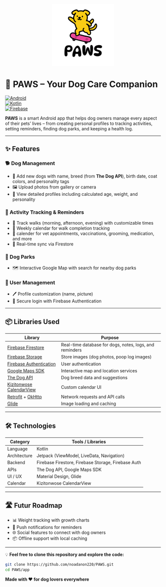 <p align="center">
  <img src="https://raw.githubusercontent.com/noadanon220/PAWS/main/paws_logo.png" width="200" alt="PAWS Logo"/>
</p>


# 🐾 PAWS – Your Dog Care Companion

[![Android](https://img.shields.io/badge/Platform-Android-green.svg)](https://developer.android.com)  
[![Kotlin](https://img.shields.io/badge/Language-Kotlin-blue.svg)](https://kotlinlang.org)  
[![Firebase](https://img.shields.io/badge/Backend-Firebase-orange.svg)](https://firebase.google.com)  

**PAWS** is a smart Android app that helps dog owners manage every aspect of their pets’ lives – from creating personal profiles to tracking activities, setting reminders, finding dog parks, and keeping a health log.  

---

## ✨ Features

### 🐕 Dog Management
- 📌 Add new dogs with name, breed (from **The Dog API**), birth date, coat colors, and personality tags  
- 🖼 Upload photos from gallery or camera  
- 📄 View detailed profiles including calculated age, weight, and personality  

### 📅 Activity Tracking & Reminders
- 🐾 Track walks (morning, afternoon, evening) with customizable times  
- 📆 Weekly calendar for walk completion tracking  
- 🔔 calender for vet appointments, vaccinations, grooming, medication, and more  
- 🔄 Real-time sync via Firestore  

### 📍 Dog Parks
- 🗺 Interactive Google Map with search for nearby dog parks

### 👤 User Management
- 🖊 Profile customization (name, picture)  
- 🔐 Secure login with Firebase Authentication  

---

## 📦 Libraries Used

| Library | Purpose |
|---------|---------|
| [Firebase Firestore](https://firebase.google.com/docs/firestore) | Real-time database for dogs, notes, logs, and reminders |
| [Firebase Storage](https://firebase.google.com/docs/storage) | Store images (dog photos, poop log images) |
| [Firebase Authentication](https://firebase.google.com/docs/auth) | User authentication |
| [Google Maps SDK](https://developers.google.com/maps/documentation/android-sdk) | Interactive map and location services |
| [The Dog API](https://thedogapi.com/) | Dog breed data and suggestions |
| [Kizitonwose CalendarView](https://github.com/kizitonwose/CalendarView) | Custom calendar UI |
| [Retrofit](https://square.github.io/retrofit/) + [OkHttp](https://square.github.io/okhttp/) | Network requests and API calls |
| [Glide](https://bumptech.github.io/glide/) | Image loading and caching |

---

## 🛠 Technologies
| Category        | Tools / Libraries |
|-----------------|-------------------|
| Language        | Kotlin |
| Architecture    | Jetpack (ViewModel, LiveData, Navigation) |
| Backend         | Firebase Firestore, Firebase Storage, Firebase Auth |
| APIs            | The Dog API, Google Maps SDK |
| UI / UX         | Material Design, Glide |
| Calendar        | Kizitonwose CalendarView |

---

## 🛣 Futur Roadmap

* 📊 Weight tracking with growth charts
* 📩 Push notifications for reminders
* 🌐 Social features to connect with dog owners
* 📦 Offline support with local caching

---


💡 **Feel free to clone this repository and explore the code:**
```bash
git clone https://github.com/noadanon220/PAWS.git
cd PAWS/app
````

**Made with ❤️ for dog lovers everywhere**


